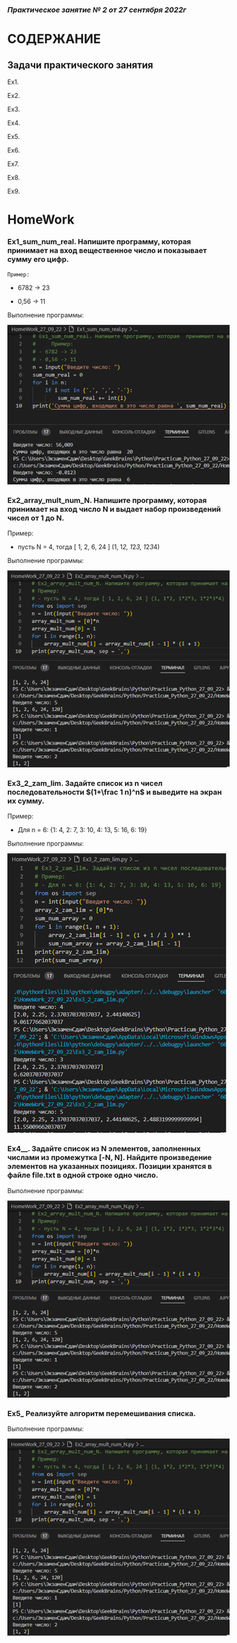 ### *Практическое занятие № 2 от 27 сентября 2022г*

# СОДЕРЖАНИЕ

## Задачи практического занятия

Ex1. 

Ex2. 

Ex3. 

Ex4. 

Ex5. 

Ex6. 

Ex7. 

Ex8. 

Ex9. 

# HomeWork

### Ex1_sum_num_real. Напишите программу, которая  принимает на вход вещественное число и показывает сумму его цифр.

    Пример:

- 6782 -> 23

- 0,56 -> 11

Выполнение программы:

![пример 1](https://github.com/EkaterinaGugina/Practicum_Python_27_09_22/blob/main/HomeWork_27_09_22/Ex1_sum_num_real.png)


### Ex2_array_mult_num_N. Напишите программу, которая принимает на вход число N и выдает набор произведений чисел от 1 до N.

Пример:

- пусть N = 4, тогда [ 1, 2, 6, 24 ] (1, 1*2, 1*2*3, 1*2*3*4)

Выполнение программы:

![пример 2](https://github.com/EkaterinaGugina/Practicum_Python_27_09_22/blob/main/HomeWork_27_09_22/Ex2_array_mult_num_N.png)

### Ex3_2_zam_lim. Задайте список из n чисел последовательности $(1+\frac 1 n)^n$ и выведите на экран их сумму.

Пример:

- Для n = 6: {1: 4, 2: 7, 3: 10, 4: 13, 5: 16, 6: 19}

Выполнение программы:

![пример 3](https://github.com/EkaterinaGugina/Practicum_Python_27_09_22/blob/main/HomeWork_27_09_22/Ex3_2_zam_lim.png)

### Ex4__. Задайте список из N элементов, заполненных числами из промежутка [-N, N]. Найдите произведение элементов на указанных позициях. Позиции хранятся в файле file.txt в одной строке одно число.

Выполнение программы:

![пример 4](https://github.com/EkaterinaGugina/Practicum_Python_27_09_22/blob/main/HomeWork_27_09_22/Ex2_array_mult_num_N.png)

### Ex5_ Реализуйте алгоритм перемешивания списка.

Выполнение программы:

![дополнительный пример 5](https://github.com/EkaterinaGugina/Practicum_Python_27_09_22/blob/main/HomeWork_27_09_22/Ex2_array_mult_num_N.png)
